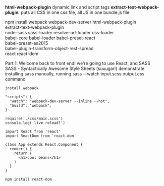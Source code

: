 **html-webpack-plugin** dynamic link and script tags
**extract-text-webpack-plugin**: puts all CSS in one css file, all JS in one
bundle.js file

npm install webpack webpack-dev-server html-webpack-plugin \
    extract-text-webpack-plugin \
    node-sass sass-loader resolve-url-loader css-loader \
    babel-core babel-loader babel-preset-react \
    babel-preset-es2015 \
    babel-plugin-transform-object-rest-spread \
    react react-dom

  Part 1:
    Welcome back to front end!
    we're going to use React, and SASS
    SASS - Syntactically Awesome Style Sheets (suuugar!)
    demonstrate installing sass manually, running sass --watch input.scss:output.css command

    install webpack

    "scripts": {
      "watch": "webpack-dev-server --inline --hot",
      "build": "webpack",
    }

    require('./css/main.scss')
    console.log('live reload!')

    import React from 'react'
    import ReactDom from 'react-dom'

    class App extends React.Component {
      render() {
        return (
          <h1>cool beans</h1>
        )
      }
    }

    npm install react-dom
    
